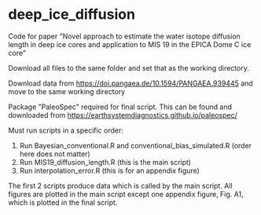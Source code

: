 # deep_ice_diffusion
Code for paper "Novel approach to estimate the water isotope diffusion length in deep ice cores and application to MIS 19 in the EPICA Dome C ice core"

Download all files to the same folder and set that as the working directory.

Download data from https://doi.pangaea.de/10.1594/PANGAEA.939445 and move to the same working directory

Package "PaleoSpec" required for final script. This can be found and downloaded from https://earthsystemdiagnostics.github.io/paleospec/

Must run scripts in a specific order:
1. Run Bayesian_conventional.R and conventional_bias_simulated.R (order here does not matter)
2. Run MIS19_diffusion_length.R (this is the main script)
3. Run interpolation_error.R (this is for an appendix figure)

The first 2 scripts produce data which is called by the main script. All figures are plotted in the main script except one appendix figure, Fig. A1, which is plotted in the final script.
